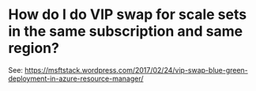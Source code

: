 <properties
    pageTitle="How do I do VIP swap for scale sets in the same subscription and same region"
    description="How do I do VIP swap for scale sets in the same subscription and same region"
    service="scalesets"
    author="negat"
    displayOrder="55"
    selfHelpType="resource"
    supportTopicIds=""
    productPesIds=""
    resourceTags=""
    cloudEnvironments="public"
/>

# How do I do VIP swap for scale sets in the same subscription and same region?


See: https://msftstack.wordpress.com/2017/02/24/vip-swap-blue-green-deployment-in-azure-resource-manager/ 
 
  